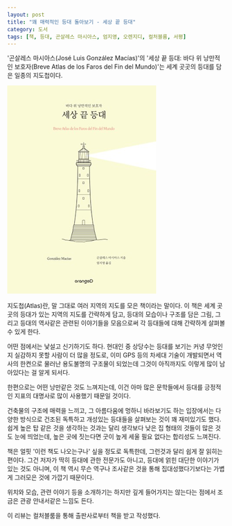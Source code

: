 ```yaml
---
layout: post
title: "꽤 매력적인 등대 돌아보기 - 세상 끝 등대"
category: 도서
tags: [책, 등대, 곤살레스 마시아스, 엄지영, 오렌지디, 컬처블룸, 서평]
---
```


'곤살레스 마시아스(José Luis González Macías)'의
'세상 끝 등대: 바다 위 낭만적인 보호자(Breve Atlas de los Faros del Fin del Mundo)'는
세계 곳곳의 등대를 담은 일종의 지도첩이다.

![표지](/images/book/breve-atlas-de-los-faros-del-fin-del-mundo-book-h480.jpg)

지도첩(Atlas)란,
말 그대로 여러 지역의 지도를 모은 책이라는 말이다.
이 책은 세계 곳곳의 등대가 있는 지역의 지도를 간략하게 담고,
등대의 모습이나 구조를 담은 그림,
그리고 등대의 역사같은 관련된 이야기들을 모음으로써
각 등대들에 대해 간략하게 살펴볼 수 있게 한다.

어떤 점에서는 낯설고 신기하기도 하다.
현대인 중 상당수는 등대를 보기는 커녕 무엇인지 실감하지 못할 사람이 더 많을 정도로,
이미 GPS 등의 차세대 기술이 개발되면서 역사의 한켠으로 물러난
용도불명의 구조물이 되었는데
그것이 아직까지도 이렇게 많이 남아있다는 걸 알게 되서다.

한편으로는 어떤 낭만같은 것도 느껴지는데,
이건 아마 많은 문학들에서 등대를 긍정적인 지표의 대명사로 많이 사용했기 때문일 것이다.

건축물의 구조에 매력을 느끼고, 그 아름다움에 멍하니 바라보기도 하는 입장에서는
다양한 방식으로 건조된 독특하고 개성있는 등대들을 살펴보는 것이 꽤 재미있기도 했다.
쉽게 높은 탑 같은 것을 생각하는 것과는 달리
생각보다 낮은 집 형태의 것들이 많은 것도 눈에 띄었는데,
높은 곳에 짓는다면 굿이 높게 세울 필요 없다는 합리성도 느껴진다.

책은 얼핏 '이런 책도 나오는구나' 싶을 정도로 독특한데,
그런것과 달리 쉽게 잘 읽히는 편이다.
그건 저자가 딱히 등대에 관한 전문가도 아니고,
등대에 얽힌 대단한 이야기가 있는 것도 아니며,
이 책 역시 무슨 역구나 조사같은 것을 통해 집대성했다기보다는
가볍게 그러모은 것에 가깝기 때문이다.

위치와 모습, 관련 이야기 등을 소개하기는 하지만
깊게 들어가지는 않는다는 점에서
조금은 관광 안내서같은 느낌도 든다.



<div class="im im-info">
이 리뷰는 컬처블룸을 통해 출판사로부터 책을 받고 작성했다.
</div>
